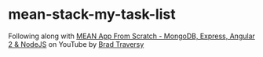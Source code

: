 # mean-stack-my-task-list
Following along with [MEAN App From Scratch - MongoDB, Express, Angular 2 & NodeJS](https://www.youtube.com/watch?v=PFP0oXNNveg) on YouTube by [Brad Traversy](https://www.youtube.com/channel/UC29ju8bIPH5as8OGnQzwJyA)
